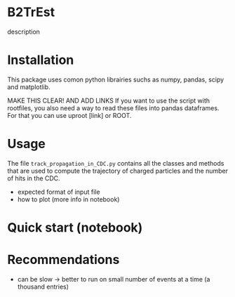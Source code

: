 # B2TrEst

description

# Installation 

This package uses comon python librairies suchs as numpy, pandas, scipy and matplotlib. 

MAKE THIS CLEAR! AND ADD LINKS
If you want to use the script with rootfiles, you also need a way to read these files into pandas dataframes. For that you can use uproot [link] or ROOT.

# Usage 

The file ```track_propagation_in_CDC.py``` contains all the classes and methods that are used to compute the trajectory of charged particles and the number of hits in the CDC. 

- expected format of input file
- how to plot (more info in notebook)

# Quick start (notebook)



# Recommendations

- can be slow -> better to run on small number of events at a time (a thousand entries)